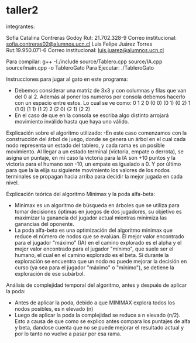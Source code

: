 # taller2 
integrantes:

Sofia Catalina Contreras Godoy Rut: 21.702.328-9 Correo institucional: sofia.contreras02@alumnos.ucn.cl
Luis Felipe Juárez Torres Rut:19.950.071-6 Correo institucional: luis.juarez@alumnos.ucn.cl

Para compilar: g++ -I./include source/Tablero.cpp source/IA.cpp source/main.cpp -o TableroGato
Para Ejecutar: ./TableroGato

Instrucciones para jugar al gato en este programa:
- Debemos considerar una matriz de 3x3 y con columnas y filas que van del 0 al 2. Además 
  al poner los numeros por consola debemos hacerlo con un espacio entre estos.
  Lo cual se ve como:
       0     1     2
   0 (0 0) (0 1) (0 2)
   1 (1 0) (1 1) (1 2)
   2 (2 0) (2 1) (2 2)
- En el caso de que en la consola se escriba algo distinto arrojará movimiento inválido 
  hasta que haya uno válido.

Explicación sobre el algoritmo utilizado:
-En este caso comenzamos con la construcción del árbol de juego, donde se genera un árbol en el cual cada nodo representa un estado del tablero, y cada rama es un posible movimiento. Al llegar a un estado terminal (victoria, empate o derrota), se asigna un puntaje, en mi caso la victoria para la IA son +10 puntos y la victoria para el humano son -10, un empate es igualado a 0. Y por último para que la ia elija su siguiente movimiento los valores de los nodos terminales se propagan hacia arriba para decidir la mejor jugada en cada nivel.

Explicación teórica del algoritmo Minimax y la poda alfa-beta:
- Minimax es un algoritmo de búsqueda en árboles que se utiliza para tomar decisiones óptimas en juegos de dos jugadores, su objetivo es maximizar la ganancia del jugador actual mientras minimiza las ganancias del oponente.
- La poda alfa-beta es una optimización del algoritmo minimax que reduce el número de nodos que se evalúan. El mejor valor encontrado para el jugador "máximo" (IA) en el camino explorado es el alpha y el mejor valor encontrado para el jugador "mínimo", que suele ser el humano, el cual en el camino explorado es el beta.
Si durante la exploración se encuentra que un nodo no puede mejorar la decisión en curso (ya sea para el jugador "máximo" o "mínimo"), se detiene la exploración de ese subárbol.

Análisis de complejidad temporal del algoritmo, antes y después de aplicar la poda:
- Antes de aplicar la poda, debido a que MINIMAX explora todos los nodos posibles, es n elevado (n)
- Luego de aplicar la poda la complejidad se reduce a n elevado (n/2). Esto a causa de que como se explico antes compara los puntajes de alfa y beta, dandose cuenta que no se puede mejorar el resultado actual y por lo tanto no vuelve a pasar por esa rama.
